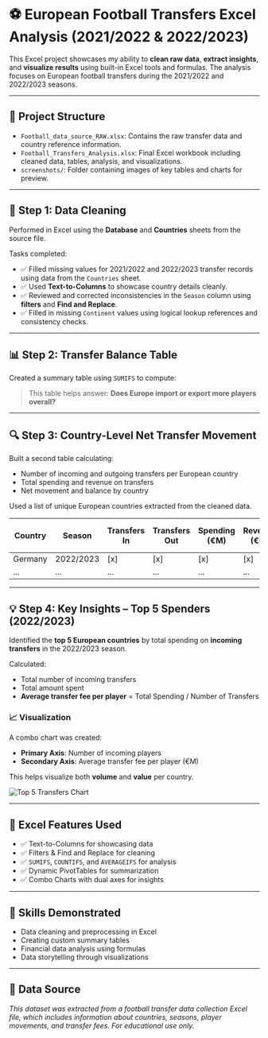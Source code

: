 # ⚽ European Football Transfers Excel Analysis (2021/2022 & 2022/2023)

This Excel project showcases my ability to **clean raw data**, **extract insights**, and **visualize results** using built-in Excel tools and formulas. The analysis focuses on European football transfers during the 2021/2022 and 2022/2023 seasons.

---

## 📁 Project Structure

- `Football_data_source_RAW.xlsx`: Contains the raw transfer data and country reference information.
- `Football_Transfers_Analysis.xlsx`: Final Excel workbook including cleaned data, tables, analysis, and visualizations.
- `screenshots/`: Folder containing images of key tables and charts for preview.

---

## 🧹 Step 1: Data Cleaning

Performed in Excel using the **Database** and **Countries** sheets from the source file.

Tasks completed:
- ✅ Filled missing values for 2021/2022 and 2022/2023 transfer records using data from the `Countries` sheet.
- ✅ Used **Text-to-Columns** to showcase country details cleanly.
- ✅ Reviewed and corrected inconsistencies in the `Season` column using **filters** and **Find and Replace**.
- ✅ Filled in missing `Continent` values using logical lookup references and consistency checks.

---

## 📊 Step 2: Transfer Balance Table

Created a summary table using `SUMIFS` to compute:

> This table helps answer: **Does Europe import or export more players overall?**

---

## 🔍 Step 3: Country-Level Net Transfer Movement

Built a second table calculating:

- Number of incoming and outgoing transfers per European country
- Total spending and revenue on transfers
- Net movement and balance by country

Used a list of unique European countries extracted from the cleaned data.

| Country    | Season     | Transfers In | Transfers Out | Spending (€M) | Revenue (€M) | Net Balance (€M) |
|------------|------------|---------------|----------------|----------------|----------------|------------------|
| Germany    | 2022/2023  | [x]           | [x]            | [x]            | [x]            | [x]              |
| ...        | ...        | ...           | ...            | ...            | ...            | ...              |

---

## 💡 Step 4: Key Insights – Top 5 Spenders (2022/2023)

Identified the **top 5 European countries** by total spending on **incoming transfers** in the 2022/2023 season.

Calculated:
- Total number of incoming transfers
- Total amount spent
- **Average transfer fee per player** = Total Spending / Number of Transfers

### 📈 Visualization

A combo chart was created:
- **Primary Axis**: Number of incoming players
- **Secondary Axis**: Average transfer fee per player (€M)

This helps visualize both **volume** and **value** per country.

![Top 5 Transfers Chart](screenshots/transfer_visualization.png)

---

## 🧠 Excel Features Used

- ✅ Text-to-Columns for showcasing data
- ✅ Filters & Find and Replace for cleaning
- ✅ `SUMIFS`, `COUNTIFS`, and `AVERAGEIFS` for analysis
- ✅ Dynamic PivotTables for summarization
- ✅ Combo Charts with dual axes for insights

---

## 📌 Skills Demonstrated

- Data cleaning and preprocessing in Excel
- Creating custom summary tables
- Financial data analysis using formulas
- Data storytelling through visualizations

---

## 📄 Data Source

*This dataset was extracted from a football transfer data collection Excel file, which includes information about countries, seasons, player movements, and transfer fees. For educational use only.*

